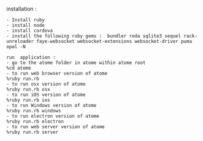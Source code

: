 installation : 

	- Install ruby
	- install node
	- install cordova
	- install the following ruby gems :  bundler roda sqlite3 sequel rack-unreloader faye-websocket websocket-extensions websocket-driver puma opal -N
	
	run  application :   
	- go to the atome folder in atome within atome root  
	%cd atome  
	- to run web browser version of atome  
	%ruby run.rb   
	- to run osx version of atome  
	%ruby run.rb osx  
	- to run iOS version of atome  
	%ruby run.rb ios  
	- to run Windows version of atome  
	%ruby run.rb windows  
	- to run electron version of atome  
	%ruby run.rb electron  
	- to run web server version of atome  
	%ruby run.rb server
	


